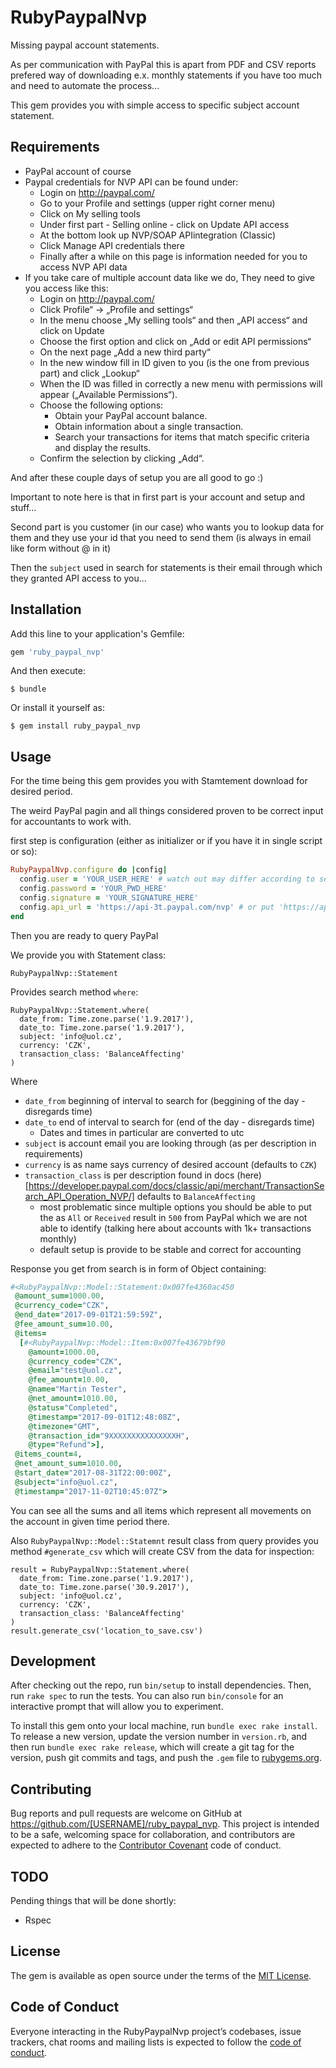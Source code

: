 # RubyPaypalNvp

Missing paypal account statements.

As per communication with PayPal this is apart from PDF and CSV reports
prefered way of downloading e.x. monthly statements if you have too much and
need to automate the process...

This gem provides you with simple access to specific subject account statement.

## Requirements

- PayPal account of course
- Paypal credentials for NVP API can be found under:
  - Login on http://paypal.com/
  - Go to your Profile and settings (upper right corner menu)
  - Click on My selling tools
  - Under first part - Selling online - click on Update API access
  - At the bottom look up NVP/SOAP APIintegration (Classic)
  - Click Manage API credentials there
  - Finally after a while on this page is information needed for you to access
    NVP API data
- If you take care of multiple account data like we do, They need to give
  you access like this:
  - Login on http://paypal.com/
  - Click Profile“ → „Profile and settings“
  - In the menu choose „My selling tools“ and then „API access“ and click on Update
  - Choose the first option and click on „Add or edit API permissions“
  - On the next page „Add a new third party“
  - In the new window fill in ID given to you (is the one from previous part) and click „Lookup“
  - When the ID was filled in correctly a new menu with permissions will appear („Available Permissions“).
  - Choose the following options:
    - Obtain your PayPal account balance.
    - Obtain information about a single transaction.
    - Search your transactions for items that match specific criteria and display the results.
  - Confirm the selection by clicking „Add“.

And after these couple days of setup you are all good to go :)

Important to note here is that in first part is your account and setup and
stuff...

Second part is you customer (in our case) who wants you to lookup data for them
and they use your id that you need to send them (is always in email like form
without @ in it)

Then the `subject` used in search for statements is their email through which
they granted API access to you...

## Installation

Add this line to your application's Gemfile:

```ruby
gem 'ruby_paypal_nvp'
```

And then execute:

    $ bundle

Or install it yourself as:

    $ gem install ruby_paypal_nvp

## Usage

For the time being this gem provides you with Stamtement download for desired
period.

The weird PayPal pagin and all things considered proven to be correct input for
accountants to work with.

first step is configuration (either as initializer or if you have it in single
script or so):

```ruby
RubyPaypalNvp.configure do |config|
  config.user = 'YOUR_USER_HERE' # watch out may differ according to setup for sandbox
  config.password = 'YOUR_PWD_HERE'
  config.signature = 'YOUR_SIGNATURE_HERE'
  config.api_url = 'https://api-3t.paypal.com/nvp' # or put 'https://api-3t.andbox.aypal.com/nvp' for sandbox env
end
```

Then you are ready to query PayPal

We provide you with Statement class:

```
RubyPaypalNvp::Statement
```

Provides search method `where`:

```
RubyPaypalNvp::Statement.where(
  date_from: Time.zone.parse('1.9.2017'),
  date_to: Time.zone.parse('1.9.2017'),
  subject: 'info@uol.cz',
  currency: 'CZK',
  transaction_class: 'BalanceAffecting'
)
```

Where
- `date_from` beginning of interval to search for (beggining of the day - disregards time)
- `date_to` end of interval to search for (end of the day - disregards time)
  - Dates and times in particular are converted to utc
- `subject` is account email you are looking through (as per description in requirements)
- `currency` is as name says currency of desired account (defaults to `CZK`)
- `transaction_class` is per description found in docs (here)[https://developer.paypal.com/docs/classic/api/merchant/TransactionSearch_API_Operation_NVP/] defaults to `BalanceAffecting`
  - most problematic since multiple options you should be able to put the as `All` or `Received` result in `500` from PayPal which we are not able to identify (talking here about accounts with 1k+ transactions monthly)
  - default setup is provide to be stable and correct for accounting

Response you get from search is in form of Object containing:

```ruby
#<RubyPaypalNvp::Model::Statement:0x007fe4360ac450
 @amount_sum=1000.00,
 @currency_code="CZK",
 @end_date="2017-09-01T21:59:59Z",
 @fee_amount_sum=10.00,
 @items=
  [#<RubyPaypalNvp::Model::Item:0x007fe43679bf90
    @amount=1000.00,
    @currency_code="CZK",
    @email="test@uol.cz",
    @fee_amount=10.00,
    @name="Martin Tester",
    @net_amount=1010.00,
    @status="Completed",
    @timestamp="2017-09-01T12:48:08Z",
    @timezone="GMT",
    @transaction_id="9XXXXXXXXXXXXXXXH",
    @type="Refund">],
 @items_count=4,
 @net_amount_sum=1010.00,
 @start_date="2017-08-31T22:00:00Z",
 @subject="info@uol.cz",
 @timestamp="2017-11-02T10:45:07Z">
```

You can see all the sums and all items which represent all movements on the account in given time period there.

Also `RubyPaypalNvp::Model::Statemnt` result class from query provides you method `#generate_csv` which will create CSV from the data for inspection:

```
result = RubyPaypalNvp::Statement.where(
  date_from: Time.zone.parse('1.9.2017'),
  date_to: Time.zone.parse('30.9.2017'),
  subject: 'info@uol.cz',
  currency: 'CZK',
  transaction_class: 'BalanceAffecting'
)
result.generate_csv('location_to_save.csv')
```

## Development

After checking out the repo, run `bin/setup` to install dependencies. Then, run `rake spec` to run the tests. You can also run `bin/console` for an interactive prompt that will allow you to experiment.

To install this gem onto your local machine, run `bundle exec rake install`. To release a new version, update the version number in `version.rb`, and then run `bundle exec rake release`, which will create a git tag for the version, push git commits and tags, and push the `.gem` file to [rubygems.org](https://rubygems.org).

## Contributing

Bug reports and pull requests are welcome on GitHub at https://github.com/[USERNAME]/ruby_paypal_nvp. This project is intended to be a safe, welcoming space for collaboration, and contributors are expected to adhere to the [Contributor Covenant](http://contributor-covenant.org) code of conduct.

## TODO

Pending things that will be done shortly:
- Rspec

## License

The gem is available as open source under the terms of the [MIT License](https://opensource.org/licenses/MIT).

## Code of Conduct

Everyone interacting in the RubyPaypalNvp project’s codebases, issue trackers, chat rooms and mailing lists is expected to follow the [code of conduct](https://github.com/[USERNAME]/ruby_paypal_nvp/blob/master/CODE_OF_CONDUCT.md).
